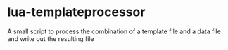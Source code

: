 # lua-templateprocessor
A small script to process the combination of a template file and a data file and write out the resulting file

